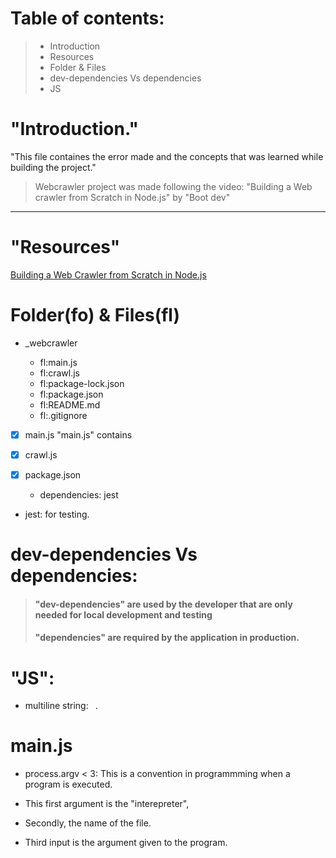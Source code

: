 # Table of contents:

> -   Introduction
> -   Resources
> -   Folder & Files
> -   dev-dependencies Vs dependencies
> -   JS

# "Introduction."

"This file containes the error made and the concepts that was learned while building the project."

> Webcrawler project was made following the video:
> "Building a Web crawler from Scratch in Node.js" by "Boot dev"

---

# "Resources"

[Building a Web Crawler from Scratch in Node.js](https://www.youtube.com/watch?v=C0pXaNchNTA&ab_channel=Bootdev)
<br>

# Folder(fo) & Files(fl)

-   \_webcrawler

    -   fl:main.js
    -   fl:crawl.js
    -   fl:package-lock.json
    -   fl:package.json
    -   fl:README.md
    -   fl:.gitignore

-   [x] main.js
        "main.js" contains

-   [x] crawl.js
-   [x] package.json

    -   dependencies: jest

-   jest: for testing.

# dev-dependencies Vs dependencies:

> #### "dev-dependencies" are used by the developer that are only needed for local development and testing
>
> #### "dependencies" are required by the application in production.

# "JS":

-   multiline string: ` `.

# main.js

-   process.argv < 3: This is a convention in programmming when a program is executed.

-   This first argument is the "interepreter",
-   Secondly, the name of the file.
-   Third input is the argument given to the program.
